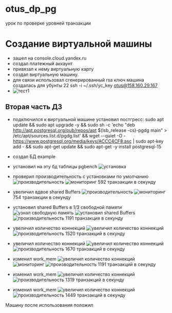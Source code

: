 # otus_dp_pg
урок по проверке уровней транзакции

# Создание виртуальной машины
- зашел на console.cloud.yandex.ru
- создал платежный аккаунт
- привязал к нему  виртуальную карту
- создал виртуальную машину. 
- для связи использовал сгенерированный rsa ключ
машина создалась для убунты 22
  ssh -i ~/.ssh/yc_key otus@158.160.29.167
- ![тест1 ](../picture/lesson_01/p0.png)

## Вторая часть ДЗ

- подключился к виртуальной машине 
  установил постгресс:
  sudo apt update && sudo apt upgrade -y && sudo sh -c 'echo "deb http://apt.postgresql.org/pub/repos/apt $(lsb_release -cs)-pgdg main" > /etc/apt/sources.list.d/pgdg.list' && wget --quiet -O - https://www.postgresql.org/media/keys/ACCC4CF8.asc | sudo apt-key add - && sudo apt-get update && sudo apt-get -y install postgresql-15
  
- создал БД example
- установил на эту бд таблицы pgbench
  ![установка](../picture/lesson_04/p01.png)
- проверил производительность с установками по умолчанию
  ![производительность](../picture/lesson_04/p02.png)
  ![мониторинг](../picture/lesson_04/p03.png)
  592 транзакции в секунду
- увеличил вдвое shared Buffers
  ![производительность](../picture/lesson_04/p04.png)
  ![мониторинг](../picture/lesson_04/p05.png)
  754 транзакции в секунду
- установил shared Buffers в 1/3 свободной памяти
  ![узнал свободную память](../picture/lesson_04/p06.png)
  ![установил shared Buffers](../picture/lesson_04/p07.png)
  ![производительность](../picture/lesson_04/p08.png)
  1191 транзакция в секунду
- увеличил количество коннекций
  ![увеличил количество коннекций](../picture/lesson_04/p09.png)
  ![производительность](../picture/lesson_04/p10.png)
  1520 транзакций в секунду
- увеличил количество коннекций
  ![увеличил количество коннекций](../picture/lesson_04/p11.png)
  ![производительность](../picture/lesson_04/p12.png)
  1670 транзакций в секунду
- изменил work_mem
  ![увеличил количество коннекций](../picture/lesson_04/p13.png)
  ![мониторинг](../picture/lesson_04/p14.png)
  ![производительность](../picture/lesson_04/p15.png)
  1191 транзакций в секунду

- изменил work_mem
  ![увеличил количество коннекций](../picture/lesson_04/p16.png)
  ![производительность](../picture/lesson_04/p17.png)
  1319 транзакций в секунду
- изменил work_mem
  ![увеличил количество коннекций](../picture/lesson_04/p18.png)
  ![производительность](../picture/lesson_04/p19.png)
  1449 транзакций в секунду


Машину после использования положил
